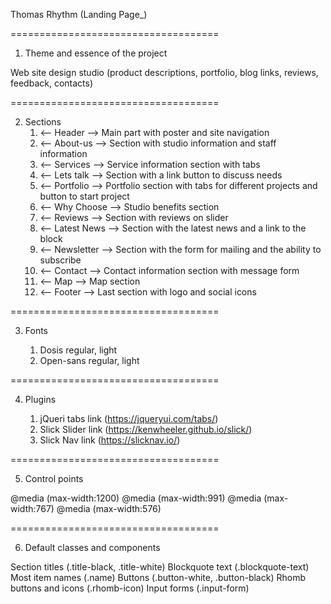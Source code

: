 
Thomas Rhythm (Landing Page_)

====================================

1. Theme and essence of the project

Web site design studio 
(product descriptions, portfolio, blog links, reviews, feedback, contacts)

====================================

2. Sections
	1. <-- Header -->
Main part with poster and site navigation
	2. <-- About-us -->
Section	with studio information and staff information
	3. <-- Services -->
Service information section with tabs
	4. <-- Lets talk -->
Section with a link button to discuss needs
	5. <-- Portfolio -->
Portfolio section with tabs for different projects and button to start project
	6. <-- Why Choose -->
Studio benefits section
	7. <-- Reviews -->
Section with reviews on slider
	8. <-- Latest News -->
Section with the latest news and a link to the block
	9. <-- Newsletter -->
Section with the form for mailing and the ability to subscribe
	10. <-- Contact -->
Contact information section with message form
	11. <-- Map -->
Map section
	12. <-- Footer -->
Last section with logo and social icons

====================================

3. Fonts 

	1. Dosis regular, light
	2. Open-sans regular, light
	
====================================

4. Plugins 
	
	1. jQueri tabs link (https://jqueryui.com/tabs/)
	2. Slick Slider link (https://kenwheeler.github.io/slick/)
	3. Slick Nav  link (https://slicknav.io/)
	
====================================

5. Сontrol points

 @media (max-width:1200)
 @media (max-width:991)
 @media (max-width:767)
 @media (max-width:576)	

====================================

6. Default classes and components

Section titles (.title-black, .title-white)
Blockquote text (.blockquote-text)
Most item names (.name)
Buttons (.button-white, .button-black)
Rhomb buttons and icons (.rhomb-icon)
Input forms (.input-form)
